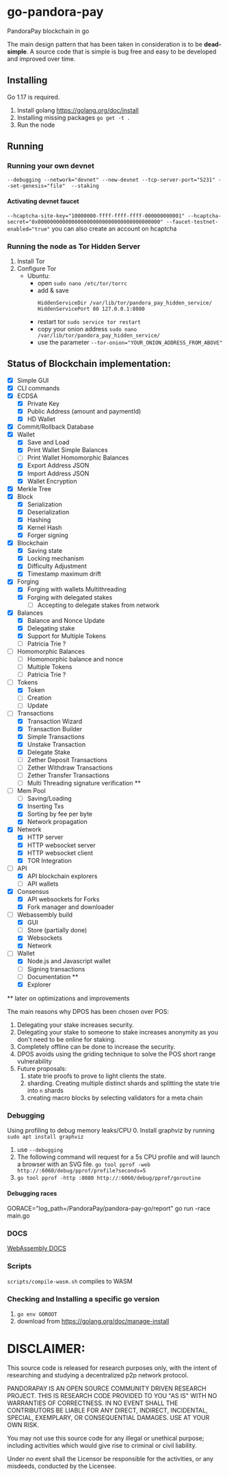 # go-pandora-pay
PandoraPay blockchain in go

The main design pattern that has been taken in consideration is to be **dead-simple**. A source code that is simple is bug free and easy to be developed and improved over time.

## Installing

Go 1.17 is required.

1. Install golang https://golang.org/doc/install
2. Installing missing packages `go get -t .`
3. Run the node

## Running

### Running your own devnet

`--debugging --network="devnet" --new-devnet --tcp-server-port="5231" --set-genesis="file"  --staking`

#### Activating devnet faucet
`--hcaptcha-site-key="10000000-ffff-ffff-ffff-000000000001" --hcaptcha-secret="0x0000000000000000000000000000000000000000" --faucet-testnet-enabled="true"`
you can also create an account on hcaptcha 

### Running the node as Tor Hidden Server
1. Install Tor
2. Configure Tor 
    - Ubuntu: 
        - open `sudo nano /etc/tor/torrc` 
        - add & save
            ``` 
            HiddenServiceDir /var/lib/tor/pandora_pay_hidden_service/
            HiddenServicePort 80 127.0.0.1:8080
            ```      
        - restart tor `sudo service tor restart`
        - copy your onion address `sudo nano /var/lib/tor/pandora_pay_hidden_service/` 
        - use the parameter `--tor-onion="YOUR_ONION_ADDRESS_FROM_ABOVE"`

## Status of Blockchain implementation:

- [x] Simple GUI
- [x] CLI commands
- [x] ECDSA
    - [x] Private Key
    - [x] Public Address (amount and paymentId)
    - [x] HD Wallet
- [x] Commit/Rollback Database
- [x] Wallet
    - [x] Save and Load
    - [x] Print Wallet Simple Balances
    - [ ] Print Wallet Homomorphic Balances
    - [X] Export Address JSON        
    - [X] Import Address JSON        
    - [X] Wallet Encryption
- [x] Merkle Tree
- [x] Block
    - [x] Serialization
    - [x] Deserialization
    - [x] Hashing
    - [x] Kernel Hash
    - [x] Forger signing  
- [x] Blockchain
    - [x] Saving state
    - [x] Locking mechanism
    - [x] Difficulty Adjustment
    - [x] Timestamp maximum drift    
- [x] Forging
    - [x] Forging with wallets Multithreading    
    - [X] Forging with delegated stakes
        - [ ] Accepting to delegate stakes from network  
- [x] Balances
    - [x] Balance and Nonce Update
    - [x] Delegating stake
    - [x] Support for Multiple Tokens   
    - [ ] Patricia Trie ?
- [ ] Homomorphic Balances
    - [ ] Homomorphic balance and nonce   
    - [ ] Multiple Tokens
    - [ ] Patricia Trie ?
- [ ] Tokens
    - [X] Token
    - [ ] Creation
    - [ ] Update  
- [ ] Transactions
    - [x] Transaction Wizard
    - [x] Transaction Builder
    - [x] Simple Transactions
    - [x] Unstake Transaction
    - [x] Delegate Stake    
    - [ ] Zether Deposit Transactions
    - [ ] Zether Withdraw Transactions
    - [ ] Zether Transfer Transactions
    - [ ] Multi Threading signature verification **
- [ ] Mem Pool
    - [ ] Saving/Loading
    - [X] Inserting Txs
    - [x] Sorting by fee per byte
    - [x] Network propagation
- [X] Network
    - [X] HTTP server    
    - [X] HTTP websocket server
    - [x] HTTP websocket client
    - [X] TOR Integration
- [ ] API
    - [X] API blockchain explorers
    - [ ] API wallets    
- [X] Consensus
  - [X] API websockets for Forks
  - [X] Fork manager and downloader
- [ ] Webassembly build
  - [X] GUI
  - [ ] Store (partially done)
  - [X] Websockets
  - [X] Network
- [ ] Wallet
  - [X] Node.js and Javascript wallet
  - [ ] Signing transactions
  - [ ] Documentation **
  - [X] Explorer

** later on optimizations and improvements

The main reasons why DPOS has been chosen over POS:
1. Delegating your stake increases security. 
2. Delegating your stake to someone to stake increases anonymity as you don't need to be online for staking. 
3. Completely offline can be done to increase the security. 
4. DPOS avoids using the griding technique to solve the POS short range vulnerability
5. Future proposals:
    1. state trie proofs to prove to light clients the state.     
    2. sharding. Creating multiple distinct shards and splitting the state trie into `n` shards
    3. creating macro blocks by selecting validators for a meta chain
  
### Debugging

Using profiling to debug memory leaks/CPU
0. Install graphviz by running `sudo apt install graphviz` 
1. use `--debugging`
2. The following command will request for a 5s CPU
   profile and will launch a browser with an SVG file. `go tool pprof -web http://:6060/debug/pprof/profile?seconds=5`
3. `go tool pprof -http :8080 http://:6060/debug/pprof/goroutine`

#### Debugging races
 GORACE="log_path=/PandoraPay/pandora-pay-go/report" go run -race main.go 

### DOCS
[WebAssembly DOCS](/webassembly/webassembly.md)

### Scripts
`scripts/compile-wasm.sh` compiles to WASM

### Checking and Installing a specific go version
1. `go env GOROOT`
2. download from https://golang.org/doc/manage-install

# DISCLAIMER:
This source code is released for research purposes only, with the intent of researching and studying a decentralized p2p network protocol.

PANDORAPAY IS AN OPEN SOURCE COMMUNITY DRIVEN RESEARCH PROJECT. THIS IS RESEARCH CODE PROVIDED TO YOU "AS IS" WITH NO WARRANTIES OF CORRECTNESS. IN NO EVENT SHALL THE CONTRIBUTORS BE LIABLE FOR ANY DIRECT, INDIRECT, INCIDENTAL, SPECIAL, EXEMPLARY, OR CONSEQUENTIAL DAMAGES. USE AT YOUR OWN RISK.

You may not use this source code for any illegal or unethical purpose; including activities which would give rise to criminal or civil liability.

Under no event shall the Licensor be responsible for the activities, or any misdeeds, conducted by the Licensee.